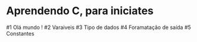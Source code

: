 # Aprendendo C, para iniciates

#1 Olá mundo !
#2 Varaiveis
#3 Tipo de dados
#4 Foramatação de saída
#5 Constantes
